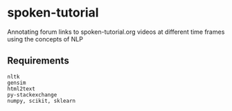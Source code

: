 # spoken-tutorial
Annotating forum links to spoken-tutorial.org videos at different time frames using the concepts of NLP

## Requirements
    nltk
    gensim
    html2text
    py-stackexchange
    numpy, scikit, sklearn
